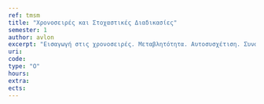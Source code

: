 ```yaml
---
ref: tmsm
title: "Χρονοσειρές και Στοχαστικές Διαδικασίες"
semester: 1
author: avlon  
excerpt: "Εισαγωγή στις χρονοσειρές. Μεταβλητότητα. Αυτοσυσχέτιση. Συνάρτηση αυτοσυσχέτισης. Συντελεστής αυτοσυσχέτισης. Στοχαστικές διαφορικές εξισώσεις. Λευκός θόρυβος. Διαδικασία Wiener. Διαδικασία Ornstein–Uhlenbeck. Τυχαίος περιπατητής. Διαδικασία μεταβλητού παραθύρου. Συνάρτηση μεταβλητότητας."
uri:
code:
type: "Ο"
hours: 
extra:
ects:
---
```

